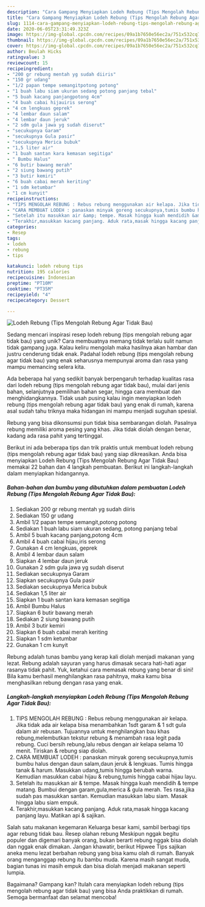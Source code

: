```yaml
---
description: "Cara Gampang Menyiapkan Lodeh Rebung (Tips Mengolah Rebung Agar Tidak Bau) Anti Gagal"
title: "Cara Gampang Menyiapkan Lodeh Rebung (Tips Mengolah Rebung Agar Tidak Bau) Anti Gagal"
slug: 1114-cara-gampang-menyiapkan-lodeh-rebung-tips-mengolah-rebung-agar-tidak-bau-anti-gagal
date: 2020-06-05T23:31:49.323Z
image: https://img-global.cpcdn.com/recipes/09a1b7650e56ec2a/751x532cq70/lodeh-rebung-tips-mengolah-rebung-agar-tidak-bau-foto-resep-utama.jpg
thumbnail: https://img-global.cpcdn.com/recipes/09a1b7650e56ec2a/751x532cq70/lodeh-rebung-tips-mengolah-rebung-agar-tidak-bau-foto-resep-utama.jpg
cover: https://img-global.cpcdn.com/recipes/09a1b7650e56ec2a/751x532cq70/lodeh-rebung-tips-mengolah-rebung-agar-tidak-bau-foto-resep-utama.jpg
author: Beulah Hicks
ratingvalue: 3
reviewcount: 15
recipeingredient:
- "200 gr rebung mentah yg sudah diiris"
- "150 gr udang"
- "1/2 papan tempe semangitpotong potong"
- "1 buah labu siam ukuran sedang potong panjang tebal"
- "5 buah kacang panjangpotong 4cm"
- "4 buah cabai hijauiris serong"
- "4 cm lengkuas geprek"
- "4 lembar daun salam"
- "4 lembar daun jeruk"
- "2 sdm gula jawa yg sudah diserut"
- "secukupnya Garam"
- "secukupnya Gula pasir"
- "secukupnya Merica bubuk"
- "1,5 liter air"
- "1 buah santan kara kemasan segitiga"
- " Bumbu Halus"
- "6 butir bawang merah"
- "2 siung bawang putih"
- "3 butir kemiri"
- "6 buah cabai merah keriting"
- "1 sdm ketumbar"
- "1 cm kunyit"
recipeinstructions:
- "TIPS MENGOLAH REBUNG : Rebus rebung menggunakan air kelapa. Jika tidak ada air kelapa bisa menambahkan 1sdt garam &amp; 1 sdt gula dalam air rebusan. Tujuannya untuk menghilangkan bau khas rebung,melembutkan tekstur rebung &amp; menambah rasa legit pada rebung. Cuci bersih rebung,lalu rebus dengan air kelapa selama 10 menit. Tiriskan &amp; rebung siap diolah."
- "CARA MEMBUAT LODEH : panaskan minyak goreng secukupnya,tumis bumbu halus dengan daun salam,daun jeruk &amp; lengkuas. Tumis hingga tanak &amp; harum. Masukkan udang,tumis hingga berubah warna. Kemudian masukkan cabai hijau &amp; rebung,tumis hingga cabai hijau layu."
- "Setelah itu masukkan air &amp; tempe. Masak hingga kuah mendidih &amp; tempe matang. Bumbui dengan garam,gula,merica &amp; gula merah. Tes rasa,jika sudah pas masukkan santan. Kemudian masukkan labu siam. Masak hingga labu siam empuk."
- "Terakhir,masukkan kacang panjang. Aduk rata,masak hingga kacang panjang layu. Matikan api &amp; sajikan."
categories:
- Resep
tags:
- lodeh
- rebung
- tips

katakunci: lodeh rebung tips 
nutrition: 195 calories
recipecuisine: Indonesian
preptime: "PT10M"
cooktime: "PT35M"
recipeyield: "4"
recipecategory: Dessert

---
```



![Lodeh Rebung (Tips Mengolah Rebung Agar Tidak Bau)](https://img-global.cpcdn.com/recipes/09a1b7650e56ec2a/751x532cq70/lodeh-rebung-tips-mengolah-rebung-agar-tidak-bau-foto-resep-utama.jpg)

Sedang mencari inspirasi resep lodeh rebung (tips mengolah rebung agar tidak bau) yang unik? Cara membuatnya memang tidak terlalu sulit namun tidak gampang juga. Kalau keliru mengolah maka hasilnya akan hambar dan justru cenderung tidak enak. Padahal lodeh rebung (tips mengolah rebung agar tidak bau) yang enak seharusnya mempunyai aroma dan rasa yang mampu memancing selera kita.

Ada beberapa hal yang sedikit banyak berpengaruh terhadap kualitas rasa dari lodeh rebung (tips mengolah rebung agar tidak bau), mulai dari jenis bahan, selanjutnya pemilihan bahan segar, hingga cara membuat dan menghidangkannya. Tidak usah pusing kalau ingin menyiapkan lodeh rebung (tips mengolah rebung agar tidak bau) yang enak di rumah, karena asal sudah tahu triknya maka hidangan ini mampu menjadi suguhan spesial.

Rebung yang bisa dikonsumsi pun tidak bisa sembarangan diolah. Pasalnya rebung memiliki aroma pesing yang khas. Jika tidak diolah dengan benar, kadang ada rasa pahit yang tertinggal.


Berikut ini ada beberapa tips dan trik praktis untuk membuat lodeh rebung (tips mengolah rebung agar tidak bau) yang siap dikreasikan. Anda bisa menyiapkan Lodeh Rebung (Tips Mengolah Rebung Agar Tidak Bau) memakai 22 bahan dan 4 langkah pembuatan. Berikut ini langkah-langkah dalam menyiapkan hidangannya.

<!--inarticleads1-->

##### Bahan-bahan dan bumbu yang dibutuhkan dalam pembuatan Lodeh Rebung (Tips Mengolah Rebung Agar Tidak Bau):

1. Sediakan 200 gr rebung mentah yg sudah diiris
1. Sediakan 150 gr udang
1. Ambil 1/2 papan tempe semangit,potong potong
1. Sediakan 1 buah labu siam ukuran sedang, potong panjang tebal
1. Ambil 5 buah kacang panjang,potong 4cm
1. Ambil 4 buah cabai hijau,iris serong
1. Gunakan 4 cm lengkuas, geprek
1. Ambil 4 lembar daun salam
1. Siapkan 4 lembar daun jeruk
1. Gunakan 2 sdm gula jawa yg sudah diserut
1. Sediakan secukupnya Garam
1. Siapkan secukupnya Gula pasir
1. Sediakan secukupnya Merica bubuk
1. Sediakan 1,5 liter air
1. Siapkan 1 buah santan kara kemasan segitiga
1. Ambil  Bumbu Halus
1. Siapkan 6 butir bawang merah
1. Sediakan 2 siung bawang putih
1. Ambil 3 butir kemiri
1. Siapkan 6 buah cabai merah keriting
1. Siapkan 1 sdm ketumbar
1. Gunakan 1 cm kunyit


Rebung adalah tunas bambu yang kerap kali diolah menjadi makanan yang lezat. Rebung adalah sayuran yang harus dimasak secara hati-hati agar rasanya tidak pahit. Yuk, ketahui cara memasak rebung yang benar di sini! Bila kamu berhasil menghilangkan rasa pahitnya, maka kamu bisa menghasilkan rebung dengan rasa yang enak. 

<!--inarticleads2-->

##### Langkah-langkah menyiapkan Lodeh Rebung (Tips Mengolah Rebung Agar Tidak Bau):

1. TIPS MENGOLAH REBUNG : Rebus rebung menggunakan air kelapa. Jika tidak ada air kelapa bisa menambahkan 1sdt garam &amp; 1 sdt gula dalam air rebusan. Tujuannya untuk menghilangkan bau khas rebung,melembutkan tekstur rebung &amp; menambah rasa legit pada rebung. Cuci bersih rebung,lalu rebus dengan air kelapa selama 10 menit. Tiriskan &amp; rebung siap diolah.
1. CARA MEMBUAT LODEH : panaskan minyak goreng secukupnya,tumis bumbu halus dengan daun salam,daun jeruk &amp; lengkuas. Tumis hingga tanak &amp; harum. Masukkan udang,tumis hingga berubah warna. Kemudian masukkan cabai hijau &amp; rebung,tumis hingga cabai hijau layu.
1. Setelah itu masukkan air &amp; tempe. Masak hingga kuah mendidih &amp; tempe matang. Bumbui dengan garam,gula,merica &amp; gula merah. Tes rasa,jika sudah pas masukkan santan. Kemudian masukkan labu siam. Masak hingga labu siam empuk.
1. Terakhir,masukkan kacang panjang. Aduk rata,masak hingga kacang panjang layu. Matikan api &amp; sajikan.


Salah satu makanan kegemaran Keluarga besar kami, sambil berbagi tips agar rebung tidak bau. Resep olahan rebung Meskipun nggak begitu populer dan digemari banyak orang, bukan berarti rebung nggak bisa diolah dan nggak enak dimakan. Jangan khawatir, berikut Hipwee Tips sajikan aneka menu lezat berbahan rebung yang bisa kamu olah di rumah. Banyak orang menganggap rebung itu bambu muda. Karena masih sangat muda, bagian tunas ini masih empuk dan bisa diolah menjadi makanan seperti lumpia. 

Bagaimana? Gampang kan? Itulah cara menyiapkan lodeh rebung (tips mengolah rebung agar tidak bau) yang bisa Anda praktikkan di rumah. Semoga bermanfaat dan selamat mencoba!
